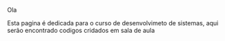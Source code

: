 Ola

Esta pagina é dedicada para o curso de desenvolvimeto de sistemas, 
aqui serão encontrado codigos cridados em sala de aula 
